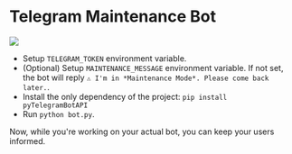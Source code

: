 # Telegram Maintenance Bot

![](https://media.giphy.com/media/3o7btY356cSVYzmFS8/giphy.gif)

- Setup `TELEGRAM_TOKEN` environment variable.
- (Optional) Setup `MAINTENANCE_MESSAGE` environment variable. If not set, the bot will reply `⚠️ I'm in *Maintenance Mode*. Please come back later.`.
- Install the only dependency of the project: `pip install pyTelegramBotAPI`
- Run `python bot.py`.

Now, while you're working on your actual bot, you can keep your users informed.

